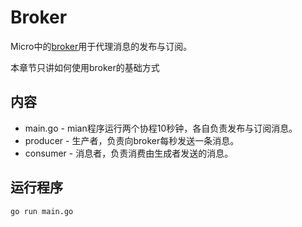 # Broker

Micro中的[broker](https://godoc.org/github.com/micro/go-micro/broker#Broker)用于代理消息的发布与订阅。

本章节只讲如何使用broker的基础方式

## 内容

- main.go - mian程序运行两个协程10秒钟，各自负责发布与订阅消息。
- producer - 生产者，负责向broker每秒发送一条消息。
- consumer - 消息者，负责消费由生成者发送的消息。

## 运行程序

```bash
go run main.go
```